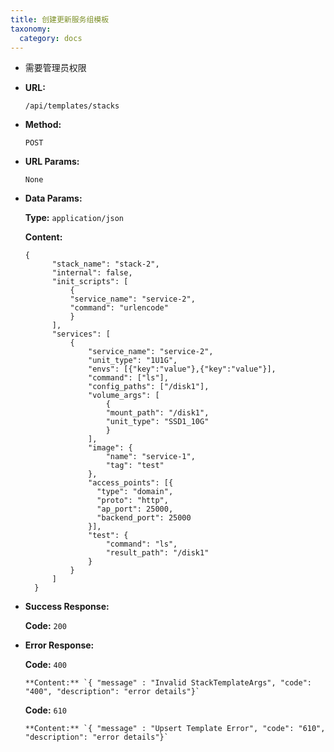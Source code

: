 ```yaml
---
title: 创建更新服务组模板
taxonomy:
  category: docs
---
```


- 需要管理员权限

- **URL:**

  `/api/templates/stacks`

- **Method:**

  `POST`

- **URL Params:**

  `None`

- **Data Params:**

  **Type:** `application/json`

  **Content:**

  ```
  {
        "stack_name": "stack-2",
        "internal": false,
        "init_scripts": [
            {
            "service_name": "service-2",
            "command": "urlencode"
            }
        ],
        "services": [
            {
                "service_name": "service-2",
                "unit_type": "1U1G",
                "envs": [{"key":"value"},{"key":"value"}],
                "command": ["ls"],
                "config_paths": ["/disk1"],
                "volume_args": [
                    {
                    "mount_path": "/disk1",
                    "unit_type": "SSD1_10G"
                    }
                ],
                "image": {
                    "name": "service-1",
                    "tag": "test"
                },
                "access_points": [{
                  "type": "domain",
                  "proto": "http",
                  "ap_port": 25000,
                  "backend_port": 25000
                }],
                "test": {
                    "command": "ls",
                    "result_path": "/disk1"
                }
            }
        ]
    }
  ```

- **Success Response:**

  **Code:** `200`

- **Error Response:**

  **Code:** `400`

  ```
  **Content:** `{ "message" : "Invalid StackTemplateArgs", "code": "400", "description": "error details"}`
  ```

  **Code:** `610`

  ```
  **Content:** `{ "message" : "Upsert Template Error", "code": "610", "description": "error details"}`
  ```
